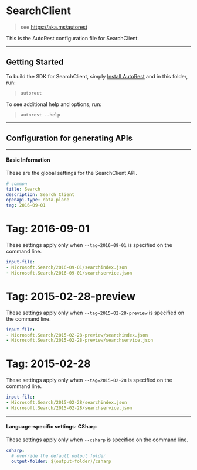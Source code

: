 # SearchClient
    
> see https://aka.ms/autorest

This is the AutoRest configuration file for SearchClient.



---
## Getting Started 
To build the SDK for SearchClient, simply [Install AutoRest](https://aka.ms/autorest/install) and in this folder, run:

> `autorest`

To see additional help and options, run:

> `autorest --help`
---

## Configuration for generating APIs


---
#### Basic Information 
These are the global settings for the SearchClient API.

``` yaml
# common 
title: Search
description: Search Client
openapi-type: data-plane
tag: 2016-09-01

```


# Tag: 2016-09-01

These settings apply only when `--tag=2016-09-01` is specified on the command line.

``` yaml $(tag) == '2016-09-01'
input-file:
- Microsoft.Search/2016-09-01/searchindex.json
- Microsoft.Search/2016-09-01/searchservice.json

```
 
# Tag: 2015-02-28-preview

These settings apply only when `--tag=2015-02-28-preview` is specified on the command line.

``` yaml $(tag) == '2015-02-28-preview'
input-file:
- Microsoft.Search/2015-02-28-preview/searchindex.json
- Microsoft.Search/2015-02-28-preview/searchservice.json

```
 
# Tag: 2015-02-28

These settings apply only when `--tag=2015-02-28` is specified on the command line.

``` yaml $(tag) == '2015-02-28'
input-file:
- Microsoft.Search/2015-02-28/searchindex.json
- Microsoft.Search/2015-02-28/searchservice.json

```


---
#### Language-specific settings: CSharp

These settings apply only when `--csharp` is specified on the command line.

``` yaml $(csharp)
csharp:
  # override the default output folder
  output-folder: $(output-folder)/csharp
```

